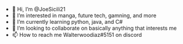 - 👋 Hi, I’m @JoeSicili21
- 👀 I’m interested in manga, future tech, gamning, and more
- 🌱 I’m currently learning python, java, and C#
- 💞️ I’m looking to collaborate on basically anything that interests me
- 📫 How to reach me Walterwoodiaz#5151 on discord

<!---
JoeSicili21/JoeSicili21 is a ✨ special ✨ repository because its `README.md` (this file) appears on your GitHub profile.
You can click the Preview link to take a look at your changes.
--->
